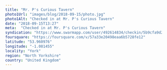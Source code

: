 ```yaml
---
title: "Mr. P's Curious Tavern"
photo1Url: "images/blog/2018-09-15/photo.jpg"
photo1Alt: "Checked in at Mr. P's Curious Tavern"
date: "2018-09-15T13:27"
meta:  "Checked in at Mr. P's Curious Tavern"
syndication: "https://www.swarmapp.com/user/492614834/checkin/5b9cfa9d20dc64002585922f"
foursquare: "https://foursquare.com/v/57a33e20498eaa6b5728fe12"
latitude: "53.960976"
longitude: "-1.081455"
locality: "York"
region: "North Yorkshire"
country: "United Kingdom"
---
```


